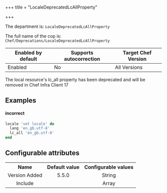 +++
title = "LocaleDeprecatedLcAllProperty"

+++

<!-- This content is automatically generated. See https://github.com/chef/chef-web-docs/blob/main/generated/README.md -->

The department is: `LocaleDeprecatedLcAllProperty`

The full name of the cop is: `Chef/Deprecations/LocaleDeprecatedLcAllProperty`

| Enabled by default | Supports autocorrection | Target Chef Version |
| --- | --- | --- |
| Enabled | No | All Versions |

The local resource's lc_all property has been deprecated and will be removed in Chef Infra Client 17

## Examples


#### incorrect

```ruby
locale 'set locale' do
  lang 'en_gb.utf-8'
  lc_all 'en_gb.utf-8'
end
```

## Configurable attributes

<table>
<tbody><tr>
<th>Name</th>
<th>Default value</th>
<th>Configurable values</th>
</tr>
<tr>
<td style="text-align:center">Version Added</td>
<td style="text-align:center">5.5.0</td>
<td style="text-align:center">String</td>
</tr>
<tr><td style="text-align:center">Include</td>
<td style="text-align:center"><ul>
</ul>
</td>
<td style="text-align:center">Array</td>
</tr></tbody></table>
